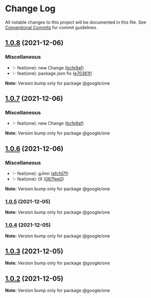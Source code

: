 # Change Log

All notable changes to this project will be documented in this file.
See [Conventional Commits](https://conventionalcommits.org) for commit guidelines.

## [1.0.8](https://github.com/Rajeshr34/temp_mono/compare/@google/one@1.0.6...@google/one@1.0.8) (2021-12-06)

### Miscellaneous

-   :sparkles: feat(one): new Change ([bcfe9af](https://github.com/Rajeshr34/temp_mono/commit/bcfe9af8201f6b904eba3219ba6f2617929a24d1))
-   :sparkles: feat(one): package json fix ([e70361f](https://github.com/Rajeshr34/temp_mono/commit/e70361f31ffce9ede7e2a776122e907a0ff87904))

**Note:** Version bump only for package @google/one

## [1.0.7](https://github.com/Rajeshr34/temp_mono/compare/@google/one@1.0.6...@google/one@1.0.7) (2021-12-06)

### Miscellaneous

-   :sparkles: feat(one): new Change ([bcfe9af](https://github.com/Rajeshr34/temp_mono/commit/bcfe9af8201f6b904eba3219ba6f2617929a24d1))

**Note:** Version bump only for package @google/one

## [1.0.6](https://github.com/Rajeshr34/temp_mono/compare/@google/one@1.0.5...@google/one@1.0.6) (2021-12-06)

### Miscellaneous

-   :sparkles: feat(one): gJmn ([afcfd7f](https://github.com/Rajeshr34/temp_mono/commit/afcfd7f560d508c315a08491c6665b4deab2f0bc))
-   :sparkles: feat(one): tX ([067fee0](https://github.com/Rajeshr34/temp_mono/commit/067fee0e434f22952d77e2ac70f9025a03c659e2))

**Note:** Version bump only for package @google/one

### [1.0.5](https://github.com/Rajeshr34/temp_mono/compare/@google/one@1.0.4...@google/one@1.0.5) (2021-12-05)

**Note:** Version bump only for package @google/one

### [1.0.4](https://github.com/Rajeshr34/temp_mono/compare/@google/one@1.0.3...@google/one@1.0.4) (2021-12-05)

**Note:** Version bump only for package @google/one

## [1.0.3](https://github.com/Rajeshr34/temp_mono/compare/@google/one@1.0.2...@google/one@1.0.3) (2021-12-05)

**Note:** Version bump only for package @google/one

## [1.0.2](https://github.com/Rajeshr34/temp_mono/compare/@google/one@1.0.1...@google/one@1.0.2) (2021-12-05)

**Note:** Version bump only for package @google/one

